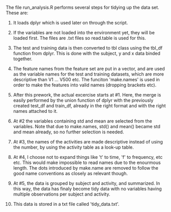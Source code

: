 The file run_analysis.R performs several steps for tidying up the data set. These are:

1. It loads dplyr which is used later on through the script.

2. If the variables are not loaded into the environment yet, they will be loaded first. The files are .txt files so read.table is used for this. 

3. The test and training data is then converted to tbl class using the tbl_df function from dplyr. This is done with the subject, y and x data binded together.

4. The feature names from the feature set are put in a vector, and are used as the variable names for the test and training datasets, which are more descriptive than V1 ... V500 etc.
The funciton 'make.names' is used in order to make the features into valid names (dropping brackets etc).

5. After this prework, the actual excercise starts at #1. Here, the merge is easily performed by the union function of dplyr with the previously created test_df and train_df, already in the right format and with the right names attached to it.

6. At #2 the variables containing std and mean are selected from the variables. Note that due to make.names, std() and mean() became std and mean already, so no further selection is needed.

7. At #3, the names of the activities are made descriptive instead of using the number, by using the activity table as a look-up table. 

8. At #4, I choose not to expand things like 't' to time, 'f' to frequency, etc etc. This would make impossible to read names due to the enourmous length. The dots introduced by make.name are removed to follow the good name conventions as closely as relevant though.

9. At #5, the data is grouped by subject and activity, and summarized. In this way, the data has finaly become tidy data with no variables having multiple observations per subject and activity. 

10. This data is stored in a txt file called 'tidy_data.txt'.
